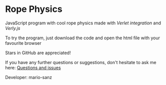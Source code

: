 # Rope Physics

JavaScript program with cool rope physics made with *Verlet integration* and *Verly.js*

To try the program, just download the code and open the html file with your favourite browser

Stars in GitHub are appreciated!

If you have any further questions or suggestions, don't hesitate to ask me here: [Questions and issues][questions]

Developer: mario-sanz

[questions]: https://github.com/mario-sanz/RopePhysics/issues
[mariosanz]: https://github.com/mario-sanz
